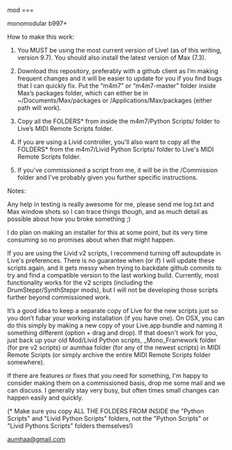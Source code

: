 mod ===

monomodular b997+

How to make this work:

1) You MUST be using the most current version of Live! (as of this writing, version 9.7). You should also
install the latest version of Max (7.3).

2) Download this repository, preferably with a github client as I’m making frequent changes and it will be
easier to update for you if you find bugs that I can quickly fix. Put the “m4m7” or “m4m7-master” folder
inside Max’s packages folder, which can either be in ~/Documents/Max/packages or
/Applications/Max/packages (either path will work).

3) Copy all the FOLDERS* from inside the m4m7/Python Scripts/ folder to Live’s MIDI Remote Scripts folder.  

4) If you are using a Livid controller, you'll also want to copy all the FOLDERS* from the 
m4m7/Livid Python Scripts/ folder to Live's MIDI Remote Scripts folder.

5) If you've commissioned a script from me, it will be in the /Commission folder and I've probably
given you further specific instructions.

Notes:

Any help in testing is really awesome for me, please send me log.txt and Max window shots so I can trace
things though, and as much detail as possible about how you broke something ;)

I do plan on making an installer for this at some point, but its very time consuming so no promises about
when that might happen.

If you are using the Livid v2 scripts, I recommend turning off autoupdate in Live's preferences.  There 
is no guarantee when (or if) I will update these scripts again, and it gets messy when trying to backdate
github commits to try and find a compatible version to the last working build.  Currently, most functionality
works for the v2 scripts (including the DrumSteppr/SynthSteppr mods), but I will not be developing those 
scripts further beyond commissioned work.  

It’s a good idea to keep a separate copy of Live for the new scripts just so you don’t fubar your
working installation (if you have one). On OSX, you can do this simply by making a new copy of your Live.app
bundle and naming it something different (option + drag and drop). If that doesn't work for you, just back
up your old Mod/Livid Python scripts, _Mono_Framework folder (for pre v2 scripts) or aumhaa folder (for 
any of the newest scripts) in MIDI Remote Scripts (or simply archive the entire MIDI Remote Scripts folder somewhere).

If there are features or fixes that you need for something, I'm happy to consider making them on a commissioned
basis, drop me some mail and we can discuss.  I generally stay very busy, but often times small changes can happen
easily and quickly.  

(* Make sure you copy ALL THE FOLDERS FROM INSIDE the "Python Scripts" and "Livid Python Scripts" folders, not the "Python Scripts" or "Livid Pythons Scripts" folders themselves!)

aumhaa@gmail.com
